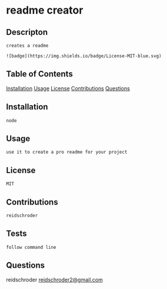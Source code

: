 # readme creator


  ## Descripton
    creates a readme

    ![badge](https://img.shields.io/badge/License-MIT-blue.svg)

  ## Table of Contents
  [Installation](#installation)
  [Usage](#usage)
  [License](#license)
  [Contributions](#contributors)
  [Questions](#questions)

  ## Installation
    node

  ## Usage
    use it to create a pro readme for your project

  ## License
    MIT

  ## Contributions
    reidschroder

  ## Tests
    follow command line

  ## Questions
  reidschroder
  reidschroder2@gmail.com

